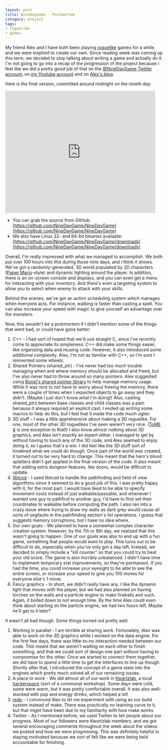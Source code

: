 ```yaml
---
layout: post
title: NineDayGame - Postmortem
category: project
tags:
- roguelike
- games
---
```


My friend Alex and I have both been playing [roguelike](http://roguebasin.roguelikedevelopment.org/index.php?title=What_a_roguelike_is) games for a while, and we were inspired to create our own. Since reading week was coming up this term, we decided to stop talking about writing a game and actually do it. I'm not going to go into a recap of the progression of the project because I feel like we did a pretty good job of that on the [@NineDayGame Twitter account](http://twitter.com/NineDayGame), on [my Youtube account](http://www.youtube.com/view_play_list?p=514EB1545CFC7371) and on [Alex's blog](http://www.kwartzlab.ca/?s=Nine+Day+Game).

Here is the final version, committed around midnight on the nineth day:

<iframe title="YouTube video player" width="480" height="390" src="http://www.youtube.com/embed/Tb4UopPh6yg" frameborder="0">&nbsp;</iframe>

* You can grab the source from GitHub: [https://github.com/NineDayGame/NineDayGame](https://github.com/NineDayGame/NineDayGame)
* We also have Linux 32- and 64-bit binaries available: [https://github.com/NineDayGame/NineDayGame/downloads](https://github.com/NineDayGame/NineDayGame/downloads)

Overall, I'm really impressed with what we managed to accomplish. We both put over 100 hours into this during those nine days, and I think it shows. We've got a randomly-generated, 3D world populated by 2D characters ([Paper Mario](http://en.wikipedia.org/wiki/Paper_Mario)-style) and dynamic lighting around the player. In addition, there is an on-screen console and displays, and you can even get a menu for interacting with your inventory. And there's even a targeting system to allow you to select when enemy to attack with your skills.

Behind the scenes, we've got an action scheduling system which manages when everyone acts. For instance, walking is faster than casting a spell. You can also increase your speed with magic to give yourself an advantage over the monsters.

Now, this wouldn't be a postmortem if I didn't mention some of the things that went bad, or could have gone better:
1. C++ - I had sort of hoped that we'd use straight C, since I've recently come to appreciate its simpleness. C++ did make some things easier, like organizing data and reusing code. However, it also introduced some additional complexity. Also, I'm not as familiar with C++, so I'm sure I reinvented some wheels.
1. Shared Pointers (shared_ptr) - I've never had too much trouble managing when and where memory should be allocated and freed, but I've also never had to throw around so many pointers. Alex suggested using [Boost's shared pointer library](http://www.boost.org/doc/libs/release/libs/smart_ptr/shared_ptr.htm) to help manage memory usage. While it was nice to not have to worry about freeing the memory, there were a couple of times when I expected objects to go away and they didn't. (Maybe I just don't know what I'm doing!) Also, casting shared_ptrs between base classes and child classes was a pain because it always required an explicit cast. I ended up writing some macros to help do this, but I feel that it made the code much uglier.
1. 3D stuff - I was a little apprehensive about making a 3D roguelike. For one, most of the other 3D roguelikes I've seen weren't very nice. ([ToME 4](http://te4.org/) is one exception to that!) I also know almost nothing about 3D graphics, and Alex isn't exactly an expert either. I managed to get by without having to touch any of the 3D code, and Alex seemed to enjoy doing it, so I guess that's a win. I did feel like the 3D stuff sort of hindered what we could do though. Once part of the world was created, it turned out to be very hard to change. This meant that the hero's blood splatters didn't get applied in the final version of the code. It also meant that adding extra dungeon features, like doors, would be difficult to update.
1. [libtcod](http://doryen.eptalys.net/libtcod/) - I used libtcod to handle the pathfinding and field of view algorithms since it seemed to do a good job of this. I was pretty happy with it, for the most part. I would have liked to be able to specify movement costs instead of just walkable/passable, and whenever I wanted one guy to pathfind to another guy, I'd have to first set their coordinates to walkable before computing the path. I also ran into a crazy issue where trying to draw my walls as dark grey would cause all sorts of segfaults in the pathfinding section's list operations. I guess that suggests memory corruptions, but I have no idea where.
1. Our own goals - We planned to have a somewhat complex character creation system. However, by the 7th or 8th day, we realized that this wasn't going to happen. One of our goals was also to end up with a fun game, something that people would want to play. This turns out to be difficult to do, especially when you've only got a day left. Instead, we decided to simply include a "kill counter" so that you could try to beat your old score. The game is also horribly unbalanced. I didn't have time to implement temporary stat improvements, so they're permanent. If you had the time, you could increase your eyesight to be able to see the entire screen, or increase your speed to give you 100 moves for everyone else's 1 move.
1. Fancy graphics - In short, we didn't really have any. I like the dynamic light that moves with the player, but we had also planned on having torches on the walls and a particle engine to make fireballs and such. Again, it boiled down to not enough time. By the time Alex could even think about starting on the particle engine, we had two hours left. Maybe he'll get to it later?

It wasn't all bad though. Some things turned out pretty well:

1. Working in parallel - I am terrible at sharing work. Fortunately, Alex was able to work on the 3D graphics while I worked on the data engine. For the first few days, there was little-to-no interaction needed between our code. This meant that we weren't waiting on each other to finish something, and that we could sort of design one part without having to compromise for the other. Once we started to connect them together, we did have to spend a little time to get the interfaces to line up though. Shortly after that, I introduced the concept of a game state into the engines which pretty much solved all of our remaining issues.
1. A place to work - We did almost all of our work in [Kwartzlab](http://www.kwartzlab.ca/), a local [hackerspace](http://en.wikipedia.org/wiki/Hackerspace) (sort of a communal workshop). Some days were cold, some were warm, but it was pretty comfortable overall. It was also well-stocked with pop and energy drinks, which helped a lot!
1. [redo](https://github.com/apenwarr/redo) - I convinced Alex to let me experiment with using as our build system instead of make. There was practically no learning curve to it, but that might have been due to my familiarity with how make works.
1. Twitter - As I mentioned before, we used Twitter to tell people about our progress. Most of our followers were Kwartzlab members, and we got several encouraging comments throughout the week about the videos we posted and how we were progressing. This was definitely helpful in staying motivated because we sort of felt like we were being held accountable for finishing.

